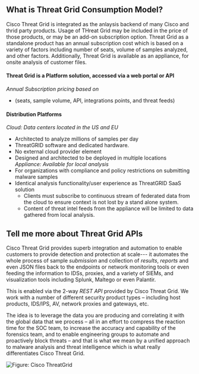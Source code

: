 ## What is Threat Grid Consumption Model?
Cisco Threat Grid is integrated as the anlaysis backend of many Cisco and thrid party products. Usage of THreat Grid may be included in the price of those products, or may be an add-on subscription option. Threat Grid as a standalone product has an annual subscription cost which is based on a variety of factors including number of seats, volume of samples analyzed, and other factors. Additionally, Threat Grid is available as an appliance, for onsite analysis of customer files. 


#### Threat Grid is a Platform solution, accessed via a web portal or API
*Annual Subscription pricing based on*
* (seats, sample volume, API, integrations points, and threat feeds)
#### Distribution Platforms
*Cloud:  Data centers located in the US and EU*
* Architected to analyze millions of samples per day
* ThreatGRID software and dedicated hardware.
* No external cloud provider element
* Designed and architected to be deployed in multiple locations
*Appliance:  Available for local analysis*
* For organizations with compliance and policy restrictions on submitting malware samples
* Identical analysis functionality/user experience as ThreatGRID SaaS solution
  * Clients must subscribe to continuous stream of federated data from the cloud to ensure context is not lost by a stand alone system.
  * Content of threat intel feeds from the appliance will be limited to data gathered from local analysis.

## Tell me more about Threat Grid APIs
Cisco Threat Grid provides superb integration and automation to enable customers to provide detection and protection at scale--- it automates the whole process of sample *submission* and collection of *results*, *reports* and even JSON files back to the endpoints or network monitoring tools or even feeding the information to IDSs, proxies, and a variety of SIEMs, and visualization tools including Splunk, Maltego or even Palantir.

This is enabled via the 2-way *REST API* provided by Cisco Threat Grid. We work with a number of different security product types – including host products, IDS/IPS, AV, network proxies and gateways, etc.

The idea is to leverage the data you are producing and correlating it with the global data that we process – all in an effort to compress the reaction time for the SOC team, to increase the accuracy and capability of the forensics team, and to enable engineering groups to automate and proactively block threats – and that is what we mean by a unified approach to malware analysis and threat intelligence which is what really differentiates Cisco Threat Grid.

![Figure: Cisco ThreatGrid](/posts/files/cisco-threatgrid-101/assets/images/pic2.png)

